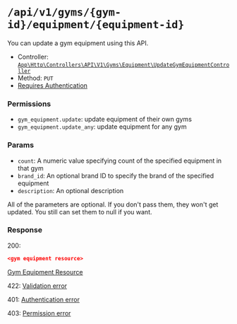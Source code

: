 # `/api/v1/gyms/{gym-id}/equipment/{equipment-id}`
You can update a gym equipment using this API.

- Controller: [`App\Http\Controllers\API\V1\Gyms\Equipment\UpdateGymEquipmentController`](../../../../src/app/Http/Controllers/API/V1/Gyms/Equipment\UpdateGymEquipmentController.php)
- Method: `PUT`
- [Requires Authentication](../../auth/login.md#how-to-use-api-token)

### Permissions

- `gym_equipment.update`: update equipment of their own gyms
- `gym_equipment.update_any`: update equipment for any gym

### Params

- `count`: A numeric value specifying count of the specified equipment in that gym
- `brand_id`: An optional brand ID to specify the brand of the specified equipment
- `description`: An optional description

All of the parameters are optional. If you don't pass them, they won't get updated.
You still can set them to null if you want.

### Response

200:
```json
<gym equipment resource>
```

[Gym Equipment Resource](../../resources/gym_equipment.md)

422: [Validation error](../../validation-errors.md)

401: [Authentication error](../../authentication-errors.md)

403: [Permission error](../../permission-errors.md)
